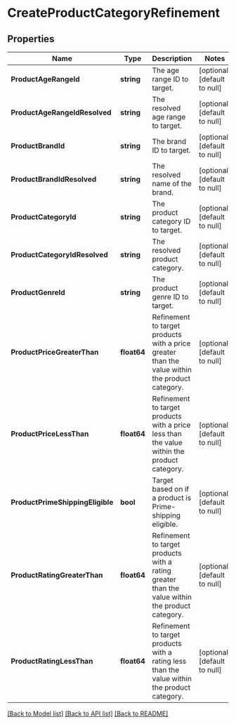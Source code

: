 # CreateProductCategoryRefinement

## Properties
Name | Type | Description | Notes
------------ | ------------- | ------------- | -------------
**ProductAgeRangeId** | **string** | The age range ID to target. | [optional] [default to null]
**ProductAgeRangeIdResolved** | **string** | The resolved age range to target. | [optional] [default to null]
**ProductBrandId** | **string** | The brand ID to target. | [optional] [default to null]
**ProductBrandIdResolved** | **string** | The resolved name of the brand. | [optional] [default to null]
**ProductCategoryId** | **string** | The product category ID to target. | [optional] [default to null]
**ProductCategoryIdResolved** | **string** | The resolved product category. | [optional] [default to null]
**ProductGenreId** | **string** | The product genre ID to target. | [optional] [default to null]
**ProductPriceGreaterThan** | **float64** | Refinement to target products with a price greater than the value within the product category. | [optional] [default to null]
**ProductPriceLessThan** | **float64** | Refinement to target products with a price less than the value within the product category. | [optional] [default to null]
**ProductPrimeShippingEligible** | **bool** | Target based on if a product is Prime-shipping eligible. | [optional] [default to null]
**ProductRatingGreaterThan** | **float64** | Refinement to target products with a rating greater than the value within the product category. | [optional] [default to null]
**ProductRatingLessThan** | **float64** | Refinement to target products with a rating less than the value within the product category. | [optional] [default to null]

[[Back to Model list]](../README.md#documentation-for-models) [[Back to API list]](../README.md#documentation-for-api-endpoints) [[Back to README]](../README.md)

